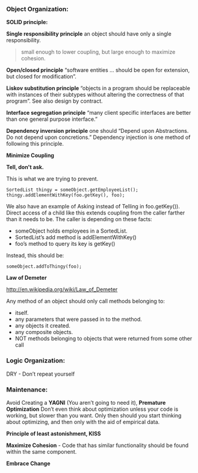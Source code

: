### Object Organization:

**SOLID principle:**

**Single responsibility principle**
an object should have only a single responsibility.
> small enough to lower coupling, but
> large enough to maximize cohesion.

**Open/closed principle**
“software entities … should be open for extension, but closed for modification”.

**Liskov substitution principle**
“objects in a program should be replaceable with instances of their subtypes without altering the correctness of that program”. See also design by contract.

**Interface segregation principle**
“many client specific interfaces are better than one general purpose interface.”

**Dependency inversion principle**
one should “Depend upon Abstractions. Do not depend upon concretions.”
Dependency injection is one method of following this principle.

**Minimize Coupling**

**Tell, don't ask.**

This is what we are trying to prevent.
```
SortedList thingy = someObject.getEmployeeList();
thingy.addElementWithKey(foo.getKey(), foo);
```
We also have an example of Asking instead of Telling in foo.getKey()). 
Direct access of a child like this extends coupling from the caller farther than it needs to be. The caller is depending on these facts:

* someObject holds employees in a SortedList.
* SortedList’s add method is addElementWithKey()
* foo’s method to query its key is getKey()

Instead, this should be:
```
someObject.addToThingy(foo);
```

**Law of Demeter**

http://en.wikipedia.org/wiki/Law_of_Demeter

Any method of an object should only call methods belonging to:

* itself.
* any parameters that were passed in to the method.
* any objects it created.
* any composite objects.
* NOT methods belonging to objects that were returned from some other call

### Logic Organization:

DRY - Don’t repeat yourself 

### Maintenance:

Avoid Creating a **YAGNI** (You aren’t going to need it), **Premature Optimization**
Don’t even think about optimization unless your code is working, but slower than you want. Only then should you start thinking about optimizing, and then only with the aid of empirical data.

**Principle of least astonishment, KISS**

**Maximize Cohesion** - Code that has similar functionality should be found within the same component.

**Embrace Change**
